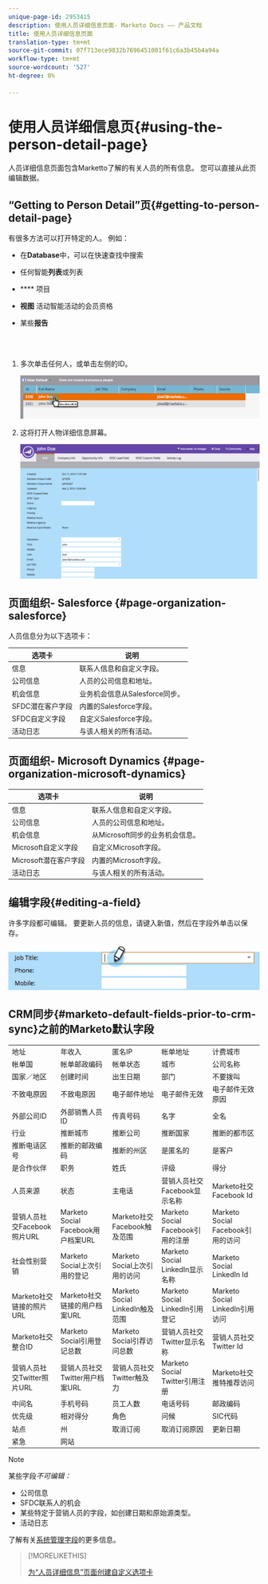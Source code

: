 ```yaml
---
unique-page-id: 2953415
description: 使用人员详细信息页面- Marketo Docs —— 产品文档
title: 使用人员详细信息页面
translation-type: tm+mt
source-git-commit: 07f713ece9832b7696451001f61c6a3b45b4a94a
workflow-type: tm+mt
source-wordcount: '527'
ht-degree: 0%

---
```



# 使用人员详细信息页{#using-the-person-detail-page}

人员详细信息页面包含Marketto了解的有关人员的所有信息。 您可以直接从此页编辑数据。

## “Getting to Person Detail”页{#getting-to-person-detail-page}

有很多方法可以打开特定的人。 例如：

* 在&#x200B;**Database**&#x200B;中，可以在快速查找中搜索
* 任何智能&#x200B;**列表**&#x200B;或列表
* **** 项目
* **视图** 活动智能活动的会员资格
* 某些&#x200B;**报告**

   <br> 

1. 多次单击任何人，或单击左侧的ID。

   ![](assets/one-1.png)

1. 这将打开人物详细信息屏幕。

   ![](assets/two-5.png)

## 页面组织- Salesforce {#page-organization-salesforce}

人员信息分为以下选项卡：

| 选项卡 | 说明 |
|---|---|
| 信息 | 联系人信息和自定义字段。 |
| 公司信息 | 人员的公司信息和地址。 |
| 机会信息 | 业务机会信息从Salesforce同步。 |
| SFDC潜在客户字段 | 内置的Salesforce字段。 |
| SFDC自定义字段 | 自定义Salesforce字段。 |
| 活动日志 | 与该人相关的所有活动。 |

## 页面组织- Microsoft Dynamics {#page-organization-microsoft-dynamics}

| 选项卡 | 说明 |
|---|---|
| 信息 | 联系人信息和自定义字段。 |
| 公司信息 | 人员的公司信息和地址。 |
| 机会信息 | 从Microsoft同步的业务机会信息。 |
| Microsoft自定义字段 | 自定义Microsoft字段。 |
| Microsoft潜在客户字段 | 内置的Microsoft字段。 |
| 活动日志 | 与该人相关的所有活动。 |

## 编辑字段{#editing-a-field}

许多字段都可编辑。 要更新人员的信息，请键入新值，然后在字段外单击以保存。

![](assets/image2015-2-27-11-3a14-3a2.png)

## CRM同步{#marketo-default-fields-prior-to-crm-sync}之前的Marketo默认字段

|  |  |  |  |  |
|---|---|---|---|---|
| 地址 | 年收入 | 匿名IP | 帐单地址 | 计费城市 |
| 帐单国 | 帐单邮政编码 | 帐单状态 | 城市 | 公司名称 |
| 国家／地区 | 创建时间 | 出生日期 | 部门 | 不要拨叫 |
| 不致电原因 | 不致电原因 | 电子邮件地址 | 电子邮件无效 | 电子邮件无效原因 |
| 外部公司ID | 外部销售人员ID | 传真号码 | 名字 | 全名 |
| 行业 | 推断城市 | 推断公司 | 推断国家 | 推断的都市区 |
| 推断电话区号 | 推断的邮政编码 | 推断的州区 | 是匿名的 | 是客户 |
| 是合作伙伴 | 职务 | 姓氏 | 评级 | 得分 |
| 人员来源 | 状态 | 主电话 | 营销人员社交Facebook显示名称 | Marketo社交Facebook Id |
| 营销人员社交Facebook照片URL | Marketo Social Facebook用户档案URL | Marketo社交Facebook触及范围 | Marketo Social Facebook引用的注册 | Marketo Social Facebook引用的访问 |
| 社会性别营销 | Marketo Social上次引用的登记 | Marketo Social上次引用的访问 | Marketo Social LinkedIn显示名称 | Marketo Social LinkedIn Id |
| Marketo社交链接的照片URL | Marketo社交链接的用户档案URL | Marketo Social LinkedIn触及范围 | Marketo Social LinkedIn引用登记 | Marketo Social LinkedIn引用访问 |
| Marketo社交整合ID | Marketo Social引用登记总数 | Marketo Social引荐访问总数 | 营销人员社交Twitter显示名称 | 营销人员社交Twitter Id |
| 营销人员社交Twitter照片URL | 营销人员社交Twitter用户档案URL | 营销人员社交Twitter触及力 | Marketo Social Twitter引用注册 | Marketo社交推特推荐访问 |
| 中间名 | 手机号码 | 员工人数 | 电话号码 | 邮政编码 |
| 优先级 | 相对得分 | 角色 | 问候 | SIC代码 |
| 站点 | 州 | 取消订阅 | 取消订阅原因 | 更新日期 |
| 紧急 | 网站 |  |  |  |

>[!NOTE]
>
>某些字段&#x200B;_不可编辑：_
>
>* 公司信息
>* SFDC联系人的机会
>* 某些特定于营销人员的字段，如创建日期和原始源类型。
>* 活动日志

>
>
了解有关[系统管理字段](/help/marketo/product-docs/administration/field-management/understanding-system-managed-fields.md)的更多信息。

>[!MORELIKETHIS]
>
>[为“人员详细信息”页面创建自定义选项卡](/help/marketo/product-docs/administration/settings/creating-a-custom-tab-for-the-person-detail-page.md)
